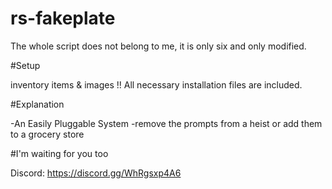# rs-fakeplate

The whole script does not belong to me, it is only six and only modified.

#Setup

inventory items & images !! All necessary installation files are included.


#Explanation

-An Easily Pluggable System
-remove the prompts from a heist or add them to a grocery store


#I'm waiting for you too

Discord: <a href>https://discord.gg/WhRgsxp4A6<a href>

